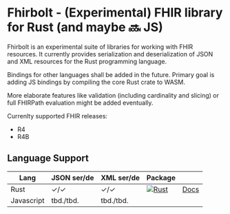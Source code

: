 # Fhirbolt - (Experimental) FHIR library for Rust (and maybe 🔜 JS)

Fhirbolt is an experimental suite of libraries for working with FHIR resources.
It currently provides serialization and deserialization of JSON and XML resources for the Rust programming language.

Bindings for other languages shall be added in the future.
Primary goal is adding JS bindings by compiling the core Rust crate to WASM.

More elaborate features like validation (including cardinality and slicing) or full FHIRPath evaluation might be added eventually.

Currenlty supported FHIR releases:
  * R4
  * R4B

## Language Support

Lang       | JSON  ser/de | XML ser/de | Package              |                 |
---------- | ------------ | ---------- | -------------------- | --------------- |
Rust       | ✓/✓          | ✓/✓        | [![Rust]][crates.io] | [Docs][docs.rs] |
Javascript | tbd./tbd.    | tbd./tbd.  |                      |                 |

[Rust]: https://img.shields.io/crates/v/fhirbolt.svg
[docs.rs]: https://docs.rs/fhirbolt
[crates.io]: https://crates.io/crates/fhirbolt
